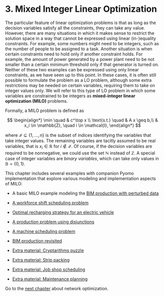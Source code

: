 # 3. Mixed Integer Linear Optimization


The particular feature of linear optimization problems is that as long as the decision variables satisfy all the constraints, they can take any value. However, there are many situations in which it makes sense to restrict the solution space in a way that cannot be expressed using linear (in-)equality constraints. For example, some numbers might need to be integers, such as the number of people to be assigned to a task. Another situation is when certain constraints need to hold only if another constraint holds. For example, the amount of power generated by a power plant need to be not smaller than a certain minimum threshold only if that generator is turned on. Neither of these two examples can be expressed using only linear constraints, as we have seen up to this point. In these cases, it is often still possible to formulate the problem as a LO problem, although some extra restrictions may be needed on certain variables, requiring them to take on integer values only. We will refer to this type of LO problem in which some variables are constrained to be integers as **mixed-integer linear optimization (MILO)** problems. 

Formally, a MILO problem is defined as

$$
\begin{align*}
    \min \quad & c^\top x \\
    \text{s.t.} \quad & A x \geq b,\\
    & x_i \in \mathbb{Z}, \quad i \in \mathcal{I},
\end{align*}
$$

where $\mathcal{I} \subseteq \{1,\dots,n\}$ is the subset of indices identifying the variables that take integer values. The remaining variables are tacitly assumed to be real variables, that is $x_i \in \mathbb{R}$ for $i \not\in\mathcal{I}$. Of course, if the decision variables are required to be nonnegative, we could use the set $\mathbb{N}$ instead of $\mathbb{Z}$. A special case of integer variables are _binary variables_, which can take only values in $\mathbb{B}=\{0,1\}$.

This chapter includes several examples with companion Pyomo implementation that explore various modeling and implementation aspects of MILO:

* A basic MILO example modeling the [BIM production with perturbed data](bim-perturbed.ipynb)
* [A workforce shift scheduling problem](shift-scheduling.ipynb)
* [Optimal recharging strategy for an electric vehicle](recharging-electric-vehicle.ipynb)
* [A production problem using disjunctions](simple-production-model-gdp.ipynb)
* [A machine scheduling problem](machine-scheduling.ipynb)
* [BIM production revisited](bim-production-revisited.ipynb)

* [Extra material: Cryptarithms puzzle](cryptarithms.ipynb)
* [Extra material: Strip packing](strip-packing.ipynb)
* [Extra material: Job shop scheduling](job-shop-scheduling.ipynb)
* [Extra material: Maintenance planning](maintenance-planning.ipynb)

Go to the [next chapter](../04/04.00.md) about network optimization.